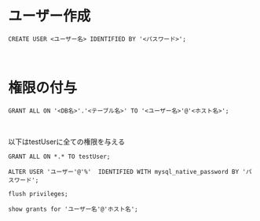 # ユーザー作成

```
CREATE USER <ユーザー名> IDENTIFIED BY '<パスワード>';
```

<br>

# 権限の付与

```
GRANT ALL ON '<DB名>'.'<テーブル名>' TO '<ユーザー名>'@'<ホスト名>';
```

<br>

以下はtestUserに全ての権限を与える

```
GRANT ALL ON *.* TO testUser;
```


```
ALTER USER 'ユーザー'@'%'  IDENTIFIED WITH mysql_native_password BY 'パスワード';
```


```
flush privileges;
```

```
show grants for 'ユーザー名'@'ホスト名';
```
